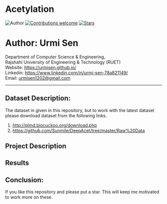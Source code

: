 # Acetylation

![Author](https://img.shields.io/badge/author-urmisen-orange)
[![Contributions welcome](https://img.shields.io/badge/contributions-welcome-brightgreen.svg?style=flat)](https://github.com/urmisen/Thesis)
[![Stars](https://img.shields.io/github/stars/urmisen/Thesis.svg?style=social)](https://github.com/urmisen/Thesis/stargazers)

# Author: Urmi Sen

Department of Computer Science & Engineering, </br>
Rajshahi University of Engineering & Technology (RUET) </br>
Website: https://urmisen.github.io/ </br>
Linkedin: https://www.linkedin.com/in/urmi-sen-78a821149/ </br>
Email: urmisen1202@gmail.com <br>

<hr>

## Dataset Description:
The dataset in given in this repository, but to work with the latest dataset please download dataset from the following links. <br>
1. http://plmd.biocuckoo.org/download.php
2. https://github.com/Sunmile/DeepAcet/tree/master/Raw%20Data

## Project Description


## Results

## Conclusion:
If you like this repository and please put a star. This will keep me motivated to work more on these. 
